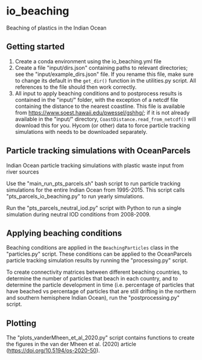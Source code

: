 # io_beaching
Beaching of plastics in the Indian Ocean

## Getting started
1. Create a conda environment using the io_beaching.yml file
2. Create a file "input/dirs.json" containing paths to relevant directories; see the "input/example_dirs.json" file. If you rename this file, make sure to change its default in the `get_dir()` function in the utilities.py script. All references to the file should then work correctly.
3. All input to apply beaching conditions and to postprocess results is contained in the "input/" folder, with the exception of a netcdf file containing the distance to the nearest coastline. This file is available from https://www.soest.hawaii.edu/pwessel/gshhg/; if it is not already available in the "input/" directory, `CoastDistance.read_from_netcdf()` will download this for you. Hycom (or other) data to force particle tracking simulations with needs to be downloaded separately.

## Particle tracking simulations with OceanParcels
Indian Ocean particle tracking simulations with plastic waste input from river sources

Use the "main_run_pts_parcels.sh" bash script to run particle tracking simulations for the entire Indian Ocean from 1995-2015. This script calls "pts_parcels_io_beaching.py" to run yearly simulations.

Run the "pts_parcels_neutral_iod.py" script with Python to run a single simulation during neutral IOD conditions from 2008-2009.

## Applying beaching conditions
Beaching conditions are applied in the `BeachingParticles` class in the "particles.py" script. These conditions can be applied to the OceanParcels particle tracking simulation results by running the "processing.py" script.

To create connectivity matrices between different beaching countries, to determine the number of particles that beach in each country, and to determine the particle development in time (i.e. percentage of particles that have beached vs percentage of particles that are still drifting in the northern and southern hemisphere Indian Ocean), run the "postprocessing.py" script.

## Plotting
The "plots_vanderMheen_et_al_2020.py" script contains functions to create the figures in the van der Mheen et al. (2020) article (https://doi.org/10.5194/os-2020-50).

